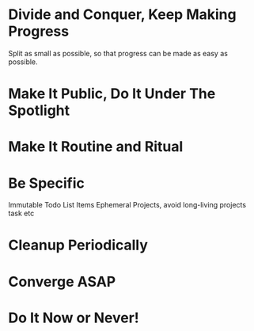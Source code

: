 Divide and Conquer, Keep Making Progress
================================================================================
Split as small as possible, so that progress can be made as easy as possible.

Make It Public, Do It Under The Spotlight
================================================================================

Make It Routine and Ritual
================================================================================

Be Specific
================================================================================

Immutable Todo List Items
Ephemeral Projects, avoid long-living projects task etc

Cleanup Periodically
================================================================================

Converge ASAP
================================================================================

Do It Now or Never!
================================================================================
